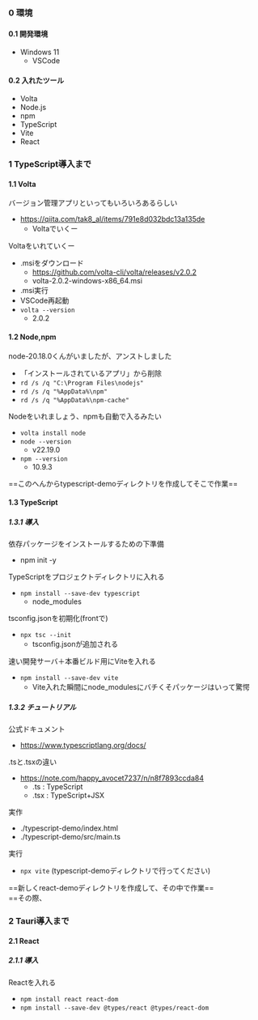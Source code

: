 ### 0 環境
#### 0.1 開発環境
- Windows 11  
  - VSCode  
 
#### 0.2 入れたツール
- Volta
- Node.js
- npm
- TypeScript
- Vite
- React

### 1 TypeScript導入まで
#### 1.1 Volta 
バージョン管理アプリといってもいろいろあるらしい  
- https://qiita.com/tak8_al/items/791e8d032bdc13a135de  
  - Voltaでいくー  

Voltaをいれていくー  
- .msiをダウンロード  
  - https://github.com/volta-cli/volta/releases/v2.0.2  
  - volta-2.0.2-windows-x86_64.msi  
- .msi実行  
- VSCode再起動  
- `volta --version`  
  - 2.0.2  

#### 1.2 Node,npm
node-20.18.0くんがいましたが、アンストしました  
- 「インストールされているアプリ」から削除  
- `rd /s /q "C:\Program Files\nodejs"`  
- `rd /s /q "%AppData%\npm"`  
- `rd /s /q "%AppData%\npm-cache"`  

Nodeをいれましょう、npmも自動で入るみたい  
- `volta install node`  
- `node --version`  
  - v22.19.0  
- `npm --version`  
  - 10.9.3  

==このへんからtypescript-demoディレクトリを作成してそこで作業==  

#### 1.3 TypeScript
##### 1.3.1 導入
依存パッケージをインストールするための下準備
- npm init -y

TypeScriptをプロジェクトディレクトリに入れる  
- `npm install --save-dev typescript`  
  - node_modules

tsconfig.jsonを初期化(frontで)  
- `npx tsc --init`  
  - tsconfig.jsonが追加される    

速い開発サーバ＋本番ビルド用にViteを入れる  
- `npm install --save-dev vite`
  - Vite入れた瞬間にnode_modulesにバチくそパッケージはいって驚愕  

##### 1.3.2 チュートリアル
公式ドキュメント
- https://www.typescriptlang.org/docs/  

.tsと.tsxの違い
- https://note.com/happy_avocet7237/n/n8f7893ccda84  
  - .ts : TypeScript  
  - .tsx : TypeScript+JSX  

実作  
- ./typescript-demo/index.html  
- ./typescript-demo/src/main.ts  

実行  
- `npx vite` (typescript-demoディレクトリで行ってください)  

==新しくreact-demoディレクトリを作成して、その中で作業==  
==その際、

### 2 Tauri導入まで
#### 2.1 React
##### 2.1.1 導入  

Reactを入れる  
- `npm install react react-dom`  
- `npm install --save-dev @types/react @types/react-dom`  